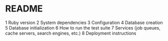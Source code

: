 # README

1 Ruby version
2 System dependencies
3 Configuration
4 Database creation
5 Database initialization
6 How to run the test suite
7 Services (job queues, cache servers, search engines, etc.)
8 Deployment instructions


